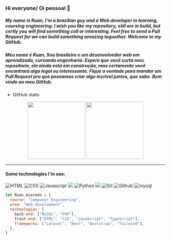 ### Hi everyone/ Oi pessoal 👋

##### My name is Ruan, I'm a brazilian guy and a Web developer in learning, coursing engineering. I wish you like my repository, still are in build, but certly you will find something coll or interesting. Feel free to send a Pull Request for we can build something amazing toguether. Welcome to my GitHub.
##### Meu nome é Ruan, Sou brasileiro e um desenvolvedor web em aprendizado, cursando engenharia. Espero que você curta meu repositorio, ele ainda está em construção, mas certamente você encontrará algo legal ou interessante. Fique a vontade para mandar um Pull Request pra que possamos criar algo incrivel juntos, que sabe. Bem vindo ao meu GitHub.

* GitHub stats:  
<div align="center">
    <img height="180em" src="https://github-readme-stats.vercel.app/api?username=Ruan-Azeredo&show_icons=true&theme=dracula&count_private=true"/>
    <img height="180em" src="https://github-readme-stats.vercel.app/api/top-langs/?username=Ruan-Azeredo&layout=compact&langs_count=7&theme=dracula"/>
</div>
    
---
  
#### Some technologies I'm use:

<p align="left">
  <a>
    <img src="https://img.shields.io/badge/HTML5-2f3640?style=for-the-badge&labelColor=EA6127&logo=html5&logoColor=white" alt="HTML"/>
  </a>
  <a>
    <img src="https://img.shields.io/badge/CSS3-2f3640?style=for-the-badge&labelColor=0170BA&logo=css3&logoColor=white" alt="CSS"/>
  </a>
  <a>
    <img src="https://img.shields.io/badge/Javascript-2f3640?style=for-the-badge&labelColor=F7DF1E&logo=javascript&logoColor=2f3640" alt="Javascript"/>
  </a>
  <a>
    <img src="https://img.shields.io/badge/Laravel-FF2D20?style=for-the-badge&logo=laravel&logoColor=white" />
  </a>
  <a>
    <img src="https://img.shields.io/badge/Python-2f3640?style=for-the-badge&labelColor=3776AB&logo=python&logoColor=white" alt="Python"/>
  </a>
  <a>
    <img src="https://img.shields.io/badge/next%20js-000000?style=for-the-badge&logo=nextdotjs&logoColor=white"/>
  </a>
  <a>
    <img src="https://img.shields.io/badge/git-2f3640?style=for-the-badge&labelColor=F05033&logo=git&logoColor=white" alt="Git"/>
  </a>
  <a>
    <img src="https://img.shields.io/badge/github-2f3640?style=for-the-badge&labelColor=000000&logo=github&logoColor=white" alt="Github"/>
  </a>
    <a>
    <img alt="mysql" src="https://img.shields.io/badge/MySQL-005C84?style=for-the-badge&logo=mysql&logoColor=white">
  </a>
</p>

```javascript
let Ruan_Azeredo = {
  course: "Computer Engineering",
  area: "Web development",
  technologies: {
    back-end: ["MySQL", "PHP"],
    front-end: ["HTML", "CSS", "JavaScript", "TypeScript"],
    frameworks: ["Laravel", "Next", "Bootstrap", "Tailwind"],
  },
}
```
    
<!--
**Ruan-Azeredo/Ruan-Azeredo** is a ✨ _special_ ✨ repository because its `README.md` (this file) appears on your GitHub profile.

Here are some ideas to get you started:

- 🔭 I’m currently working on ...
- 🌱 I’m currently learning ...
- 👯 I’m looking to collaborate on ...
- 🤔 I’m looking for help with ...
- 💬 Ask me about ...
- 📫 How to reach me: ...
- 😄 Pronouns: ...
- ⚡ Fun fact: ...
-->
